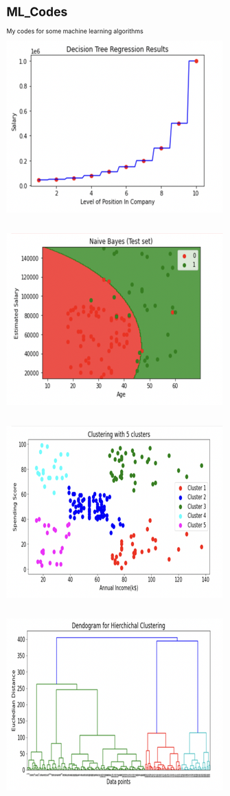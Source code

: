 # ML_Codes

My codes for some machine learning algorithms

<p align="center"><img src="images/pic1.png" width="600" height="400"/></p>
</br>

<p align="center"><img src="images/pic2.png" width="600" height="400"/></p>
</br>

<p align="center"><img src="images/pic3.png" width="600" height="400"/></p>
</br>

<p align="center"><img src="images/pic4.png" width="600" height="400"/></p>
</br>
